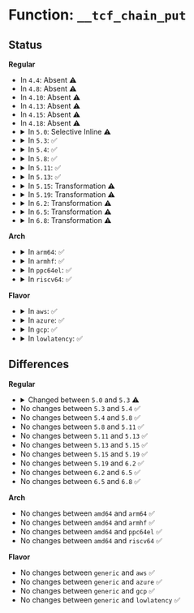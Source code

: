 # Function: <code>__tcf_chain_put</code>

## Status
<b>Regular</b>
<ul>
<li>
In <code>4.4</code>: Absent ⚠️
</li>
<li>
In <code>4.8</code>: Absent ⚠️
</li>
<li>
In <code>4.10</code>: Absent ⚠️
</li>
<li>
In <code>4.13</code>: Absent ⚠️
</li>
<li>
In <code>4.15</code>: Absent ⚠️
</li>
<li>
In <code>4.18</code>: Absent ⚠️
</li>
<li>
<details>
<summary>In <code>5.0</code>: Selective Inline ⚠️</summary>

```c
void __tcf_chain_put(struct tcf_chain *chain, bool by_act);
```

**Collision:** Unique Static

**Inline:** Selective

**Transformation:** False

**Instances:**

```
In net/sched/cls_api.c (ffffffff818fede0)
Location: net/sched/cls_api.c:323
Inline: True
Direct callers:
  - net/sched/cls_api.c:tc_ctl_chain
  - net/sched/cls_api.c:tc_ctl_chain
  - net/sched/cls_api.c:tc_ctl_chain
  - net/sched/cls_api.c:tc_ctl_chain
  - net/sched/cls_api.c:tc_ctl_chain
  - net/sched/cls_api.c:tc_get_tfilter
  - net/sched/cls_api.c:tc_del_tfilter
  - net/sched/cls_api.c:tc_new_tfilter
  - net/sched/cls_api.c:__tcf_block_put
  - net/sched/cls_api.c:__tcf_block_put
  - net/sched/cls_api.c:tcf_chain_flush
  - net/sched/cls_api.c:tcf_chain_put_by_act
```
**Symbols:**

```
ffffffff818fede0-ffffffff818feec3: __tcf_chain_put (STB_LOCAL)
```
</details>
</li>
<li>
<details>
<summary>In <code>5.3</code>: ✅</summary>

```c
void __tcf_chain_put(struct tcf_chain *chain, bool by_act, bool explicitly_created);
```

**Collision:** Unique Static

**Inline:** No

**Transformation:** False

**Instances:**

```
In net/sched/cls_api.c (ffffffff8195e820)
Location: net/sched/cls_api.c:466
Inline: False
Direct callers:
  - net/sched/cls_api.c:tc_ctl_chain
  - net/sched/cls_api.c:tc_ctl_chain
  - net/sched/cls_api.c:tc_ctl_chain
  - net/sched/cls_api.c:tc_ctl_chain
  - net/sched/cls_api.c:tc_dump_tfilter
  - net/sched/cls_api.c:tc_dump_tfilter
  - net/sched/cls_api.c:tc_get_tfilter
  - net/sched/cls_api.c:tc_del_tfilter
  - net/sched/cls_api.c:tc_del_tfilter
  - net/sched/cls_api.c:tc_new_tfilter
  - net/sched/cls_api.c:tcf_block_playback_offloads
  - net/sched/cls_api.c:tcf_block_playback_offloads
  - net/sched/cls_api.c:tcf_block_get_ext
  - net/sched/cls_api.c:tcf_chain_put_by_act
  - net/sched/cls_api.c:tcf_proto_destroy
```
**Symbols:**

```
ffffffff8195e820-ffffffff8195ea1c: __tcf_chain_put (STB_LOCAL)
```
</details>
</li>
<li>
<details>
<summary>In <code>5.4</code>: ✅</summary>

```c
void __tcf_chain_put(struct tcf_chain *chain, bool by_act, bool explicitly_created);
```

**Collision:** Unique Static

**Inline:** No

**Transformation:** False

**Instances:**

```
In net/sched/cls_api.c (ffffffff819950f0)
Location: net/sched/cls_api.c:518
Inline: False
Direct callers:
  - net/sched/cls_api.c:tc_ctl_chain
  - net/sched/cls_api.c:tc_ctl_chain
  - net/sched/cls_api.c:tc_ctl_chain
  - net/sched/cls_api.c:tc_ctl_chain
  - net/sched/cls_api.c:tc_dump_tfilter
  - net/sched/cls_api.c:tc_dump_tfilter
  - net/sched/cls_api.c:tc_get_tfilter
  - net/sched/cls_api.c:tc_del_tfilter
  - net/sched/cls_api.c:tc_new_tfilter
  - net/sched/cls_api.c:tcf_block_playback_offloads
  - net/sched/cls_api.c:tcf_block_playback_offloads
  - net/sched/cls_api.c:tcf_block_get_ext
  - net/sched/cls_api.c:tcf_chain_put_by_act
  - net/sched/cls_api.c:tcf_proto_destroy
```
**Symbols:**

```
ffffffff819950f0-ffffffff819952f2: __tcf_chain_put (STB_LOCAL)
```
</details>
</li>
<li>
<details>
<summary>In <code>5.8</code>: ✅</summary>

```c
void __tcf_chain_put(struct tcf_chain *chain, bool by_act, bool explicitly_created);
```

**Collision:** Unique Static

**Inline:** No

**Transformation:** False

**Instances:**

```
In net/sched/cls_api.c (ffffffff81a6de20)
Location: net/sched/cls_api.c:533
Inline: False
Direct callers:
  - net/sched/cls_api.c:tc_ctl_chain
  - net/sched/cls_api.c:tc_ctl_chain
  - net/sched/cls_api.c:tc_ctl_chain
  - net/sched/cls_api.c:tc_ctl_chain
  - net/sched/cls_api.c:tc_ctl_chain
  - net/sched/cls_api.c:tc_ctl_chain
  - net/sched/cls_api.c:tc_ctl_chain
  - net/sched/cls_api.c:tc_dump_tfilter
  - net/sched/cls_api.c:tc_dump_tfilter
  - net/sched/cls_api.c:tc_get_tfilter
  - net/sched/cls_api.c:tc_del_tfilter
  - net/sched/cls_api.c:tc_new_tfilter
  - net/sched/cls_api.c:tc_new_tfilter
  - net/sched/cls_api.c:tcf_block_playback_offloads
  - net/sched/cls_api.c:tcf_block_playback_offloads
  - net/sched/cls_api.c:__tcf_block_put
  - net/sched/cls_api.c:__tcf_block_put
  - net/sched/cls_api.c:tcf_chain0_head_change_cb_add
  - net/sched/cls_api.c:tcf_chain_put_by_act
  - net/sched/cls_api.c:tcf_proto_destroy
```
**Symbols:**

```
ffffffff81a6de20-ffffffff81a6e016: __tcf_chain_put (STB_LOCAL)
```
</details>
</li>
<li>
<details>
<summary>In <code>5.11</code>: ✅</summary>

```c
void __tcf_chain_put(struct tcf_chain *chain, bool by_act, bool explicitly_created);
```

**Collision:** Unique Static

**Inline:** No

**Transformation:** False

**Instances:**

```
In net/sched/cls_api.c (ffffffff81a767f0)
Location: net/sched/cls_api.c:533
Inline: False
Direct callers:
  - net/sched/cls_api.c:tc_ctl_chain
  - net/sched/cls_api.c:tc_ctl_chain
  - net/sched/cls_api.c:tc_ctl_chain
  - net/sched/cls_api.c:tc_ctl_chain
  - net/sched/cls_api.c:tc_ctl_chain
  - net/sched/cls_api.c:tc_ctl_chain
  - net/sched/cls_api.c:tc_ctl_chain
  - net/sched/cls_api.c:tc_dump_tfilter
  - net/sched/cls_api.c:tc_dump_tfilter
  - net/sched/cls_api.c:tc_get_tfilter
  - net/sched/cls_api.c:tc_del_tfilter
  - net/sched/cls_api.c:tc_new_tfilter
  - net/sched/cls_api.c:tc_new_tfilter
  - net/sched/cls_api.c:tcf_block_playback_offloads
  - net/sched/cls_api.c:tcf_block_playback_offloads
  - net/sched/cls_api.c:__tcf_block_put
  - net/sched/cls_api.c:__tcf_block_put
  - net/sched/cls_api.c:tcf_chain0_head_change_cb_add
  - net/sched/cls_api.c:tcf_chain_put_by_act
  - net/sched/cls_api.c:tcf_proto_destroy
```
**Symbols:**

```
ffffffff81a767f0-ffffffff81a769e6: __tcf_chain_put (STB_LOCAL)
```
</details>
</li>
<li>
<details>
<summary>In <code>5.13</code>: ✅</summary>

```c
void __tcf_chain_put(struct tcf_chain *chain, bool by_act, bool explicitly_created);
```

**Collision:** Unique Static

**Inline:** No

**Transformation:** False

**Instances:**

```
In net/sched/cls_api.c (ffffffff81a5e6f0)
Location: net/sched/cls_api.c:533
Inline: False
Direct callers:
  - net/sched/cls_api.c:tc_ctl_chain
  - net/sched/cls_api.c:tc_ctl_chain
  - net/sched/cls_api.c:tc_ctl_chain
  - net/sched/cls_api.c:tc_dump_tfilter
  - net/sched/cls_api.c:tc_dump_tfilter
  - net/sched/cls_api.c:tc_get_tfilter
  - net/sched/cls_api.c:tc_del_tfilter
  - net/sched/cls_api.c:tc_new_tfilter
  - net/sched/cls_api.c:tc_new_tfilter
  - net/sched/cls_api.c:tc_new_tfilter
  - net/sched/cls_api.c:tcf_block_playback_offloads
  - net/sched/cls_api.c:tcf_block_playback_offloads
  - net/sched/cls_api.c:tcf_block_get_ext
  - net/sched/cls_api.c:__tcf_block_put
  - net/sched/cls_api.c:__tcf_block_put
  - net/sched/cls_api.c:tcf_chain_put_by_act
  - net/sched/cls_api.c:tcf_proto_destroy
```
**Symbols:**

```
ffffffff81a5e6f0-ffffffff81a5e8e2: __tcf_chain_put (STB_LOCAL)
```
</details>
</li>
<li>
<details>
<summary>In <code>5.15</code>: Transformation ⚠️</summary>

```c
void __tcf_chain_put(struct tcf_chain *chain, bool by_act, bool explicitly_created);
```

**Collision:** Unique Static

**Inline:** No

**Transformation:** True

**Instances:**

```
In net/sched/cls_api.c (0)
Location: net/sched/cls_api.c:533
Inline: False
Direct callers:
  - net/sched/cls_api.c:tc_ctl_chain
  - net/sched/cls_api.c:tc_ctl_chain
  - net/sched/cls_api.c:tc_ctl_chain
  - net/sched/cls_api.c:tc_dump_tfilter
  - net/sched/cls_api.c:tc_dump_tfilter
  - net/sched/cls_api.c:tc_get_tfilter
  - net/sched/cls_api.c:tc_del_tfilter
  - net/sched/cls_api.c:tc_new_tfilter
  - net/sched/cls_api.c:tcf_block_playback_offloads
  - net/sched/cls_api.c:tcf_block_playback_offloads
  - net/sched/cls_api.c:tcf_block_get_ext
  - net/sched/cls_api.c:__tcf_block_put
  - net/sched/cls_api.c:__tcf_block_put
  - net/sched/cls_api.c:tcf_chain_put_by_act
  - net/sched/cls_api.c:tcf_proto_destroy
```
**Symbols:**

```
ffffffff81b178c0-ffffffff81b17ac0: __tcf_chain_put (STB_LOCAL)
ffffffff81d3913f-ffffffff81d39154: __tcf_chain_put.cold (STB_LOCAL)
```
</details>
</li>
<li>
<details>
<summary>In <code>5.19</code>: Transformation ⚠️</summary>

```c
void __tcf_chain_put(struct tcf_chain *chain, bool by_act, bool explicitly_created);
```

**Collision:** Unique Static

**Inline:** No

**Transformation:** True

**Instances:**

```
In net/sched/cls_api.c (0)
Location: net/sched/cls_api.c:550
Inline: False
Direct callers:
  - net/sched/cls_api.c:tc_ctl_chain
  - net/sched/cls_api.c:tc_ctl_chain
  - net/sched/cls_api.c:tc_ctl_chain
  - net/sched/cls_api.c:tc_dump_tfilter
  - net/sched/cls_api.c:tc_dump_tfilter
  - net/sched/cls_api.c:tc_get_tfilter
  - net/sched/cls_api.c:tc_del_tfilter
  - net/sched/cls_api.c:tc_new_tfilter
  - net/sched/cls_api.c:tcf_block_playback_offloads
  - net/sched/cls_api.c:tcf_block_playback_offloads
  - net/sched/cls_api.c:tcf_block_get_ext
  - net/sched/cls_api.c:__tcf_block_put
  - net/sched/cls_api.c:__tcf_block_put
  - net/sched/cls_api.c:tcf_chain_put_by_act
  - net/sched/cls_api.c:tcf_proto_destroy
```
**Symbols:**

```
ffffffff81c9f710-ffffffff81c9f91d: __tcf_chain_put (STB_LOCAL)
ffffffff81f0597e-ffffffff81f05993: __tcf_chain_put.cold (STB_LOCAL)
```
</details>
</li>
<li>
<details>
<summary>In <code>6.2</code>: Transformation ⚠️</summary>

```c
void __tcf_chain_put(struct tcf_chain *chain, bool by_act, bool explicitly_created);
```

**Collision:** Unique Static

**Inline:** No

**Transformation:** True

**Instances:**

```
In net/sched/cls_api.c (0)
Location: net/sched/cls_api.c:552
Inline: False
Direct callers:
  - net/sched/cls_api.c:tc_ctl_chain
  - net/sched/cls_api.c:tc_ctl_chain
  - net/sched/cls_api.c:tc_ctl_chain
  - net/sched/cls_api.c:tc_dump_tfilter
  - net/sched/cls_api.c:tc_dump_tfilter
  - net/sched/cls_api.c:tc_get_tfilter
  - net/sched/cls_api.c:tc_del_tfilter
  - net/sched/cls_api.c:tc_new_tfilter
  - net/sched/cls_api.c:tcf_block_playback_offloads
  - net/sched/cls_api.c:tcf_block_playback_offloads
  - net/sched/cls_api.c:tcf_block_get_ext
  - net/sched/cls_api.c:__tcf_block_put
  - net/sched/cls_api.c:__tcf_block_put
  - net/sched/cls_api.c:tcf_chain_put_by_act
  - net/sched/cls_api.c:tcf_proto_destroy
```
**Symbols:**

```
ffffffff81e5b990-ffffffff81e5bb9d: __tcf_chain_put (STB_LOCAL)
ffffffff820ad788-ffffffff820ad79d: __tcf_chain_put.cold (STB_LOCAL)
```
</details>
</li>
<li>
<details>
<summary>In <code>6.5</code>: Transformation ⚠️</summary>

```c
void __tcf_chain_put(struct tcf_chain *chain, bool by_act, bool explicitly_created);
```

**Collision:** Unique Static

**Inline:** No

**Transformation:** True

**Instances:**

```
In net/sched/cls_api.c (0)
Location: net/sched/cls_api.c:655
Inline: False
Direct callers:
  - net/sched/cls_api.c:tc_ctl_chain
  - net/sched/cls_api.c:tc_ctl_chain
  - net/sched/cls_api.c:tc_ctl_chain
  - net/sched/cls_api.c:tc_dump_tfilter
  - net/sched/cls_api.c:tc_dump_tfilter
  - net/sched/cls_api.c:tc_get_tfilter
  - net/sched/cls_api.c:tc_del_tfilter
  - net/sched/cls_api.c:tc_new_tfilter
  - net/sched/cls_api.c:tcf_block_playback_offloads
  - net/sched/cls_api.c:tcf_block_playback_offloads
  - net/sched/cls_api.c:tcf_block_get_ext
  - net/sched/cls_api.c:__tcf_block_put
  - net/sched/cls_api.c:__tcf_block_put
  - net/sched/cls_api.c:tcf_chain_put_by_act
  - net/sched/cls_api.c:tcf_proto_destroy
```
**Symbols:**

```
ffffffff81eb80b0-ffffffff81eb8395: __tcf_chain_put (STB_LOCAL)
ffffffff8212e953-ffffffff8212e995: __tcf_chain_put.cold (STB_LOCAL)
```
</details>
</li>
<li>
<details>
<summary>In <code>6.8</code>: Transformation ⚠️</summary>

```c
void __tcf_chain_put(struct tcf_chain *chain, bool by_act, bool explicitly_created);
```

**Collision:** Unique Static

**Inline:** No

**Transformation:** True

**Instances:**

```
In net/sched/cls_api.c (0)
Location: net/sched/cls_api.c:656
Inline: False
Direct callers:
  - net/sched/cls_api.c:tc_ctl_chain
  - net/sched/cls_api.c:tc_ctl_chain
  - net/sched/cls_api.c:tc_ctl_chain
  - net/sched/cls_api.c:tc_dump_tfilter
  - net/sched/cls_api.c:tc_dump_tfilter
  - net/sched/cls_api.c:tc_get_tfilter
  - net/sched/cls_api.c:tc_del_tfilter
  - net/sched/cls_api.c:tc_new_tfilter
  - net/sched/cls_api.c:tcf_block_playback_offloads
  - net/sched/cls_api.c:tcf_block_playback_offloads
  - net/sched/cls_api.c:tcf_block_get_ext
  - net/sched/cls_api.c:__tcf_block_put
  - net/sched/cls_api.c:__tcf_block_put
  - net/sched/cls_api.c:tcf_chain_put_by_act
  - net/sched/cls_api.c:tcf_proto_destroy
```
**Symbols:**

```
ffffffff81f7b110-ffffffff81f7b462: __tcf_chain_put (STB_LOCAL)
ffffffff822106f1-ffffffff82210739: __tcf_chain_put.cold (STB_LOCAL)
```
</details>
</li>
</ul>
<b>Arch</b>
<ul>
<li>
<details>
<summary>In <code>arm64</code>: ✅</summary>

```c
void __tcf_chain_put(struct tcf_chain *chain, bool by_act, bool explicitly_created);
```

**Collision:** Unique Static

**Inline:** No

**Transformation:** False

**Instances:**

```
In net/sched/cls_api.c (ffff800010c41ce0)
Location: net/sched/cls_api.c:518
Inline: False
Direct callers:
  - net/sched/cls_api.c:tc_ctl_chain
  - net/sched/cls_api.c:tc_ctl_chain
  - net/sched/cls_api.c:tc_ctl_chain
  - net/sched/cls_api.c:tc_ctl_chain
  - net/sched/cls_api.c:tc_dump_tfilter
  - net/sched/cls_api.c:tc_dump_tfilter
  - net/sched/cls_api.c:tc_get_tfilter
  - net/sched/cls_api.c:tc_del_tfilter
  - net/sched/cls_api.c:tc_new_tfilter
  - net/sched/cls_api.c:tcf_block_playback_offloads
  - net/sched/cls_api.c:tcf_block_playback_offloads
  - net/sched/cls_api.c:tcf_block_get_ext
  - net/sched/cls_api.c:tcf_chain_put_by_act
  - net/sched/cls_api.c:tcf_proto_destroy
```
**Symbols:**

```
ffff800010c41ce0-ffff800010c41ebc: __tcf_chain_put (STB_LOCAL)
```
</details>
</li>
<li>
<details>
<summary>In <code>armhf</code>: ✅</summary>

```c
void __tcf_chain_put(struct tcf_chain *chain, bool by_act, bool explicitly_created);
```

**Collision:** Unique Static

**Inline:** No

**Transformation:** False

**Instances:**

```
In net/sched/cls_api.c (c0d53aa8)
Location: net/sched/cls_api.c:518
Inline: False
Direct callers:
  - net/sched/cls_api.c:tc_ctl_chain
  - net/sched/cls_api.c:tc_ctl_chain
  - net/sched/cls_api.c:tc_ctl_chain
  - net/sched/cls_api.c:tc_ctl_chain
  - net/sched/cls_api.c:tc_dump_tfilter
  - net/sched/cls_api.c:tc_dump_tfilter
  - net/sched/cls_api.c:tc_get_tfilter
  - net/sched/cls_api.c:tc_del_tfilter
  - net/sched/cls_api.c:tc_new_tfilter
  - net/sched/cls_api.c:tcf_block_playback_offloads
  - net/sched/cls_api.c:tcf_block_playback_offloads
  - net/sched/cls_api.c:tcf_block_get_ext
  - net/sched/cls_api.c:tcf_chain_put_by_act
  - net/sched/cls_api.c:tcf_proto_destroy
```
**Symbols:**

```
c0d53aa8-c0d53c8c: __tcf_chain_put (STB_LOCAL)
```
</details>
</li>
<li>
<details>
<summary>In <code>ppc64el</code>: ✅</summary>

```c
void __tcf_chain_put(struct tcf_chain *chain, bool by_act, bool explicitly_created);
```

**Collision:** Unique Static

**Inline:** No

**Transformation:** False

**Instances:**

```
In net/sched/cls_api.c (c000000000d3db00)
Location: net/sched/cls_api.c:518
Inline: False
Direct callers:
  - net/sched/cls_api.c:tc_ctl_chain
  - net/sched/cls_api.c:tc_ctl_chain
  - net/sched/cls_api.c:tc_ctl_chain
  - net/sched/cls_api.c:tc_ctl_chain
  - net/sched/cls_api.c:tc_dump_tfilter
  - net/sched/cls_api.c:tc_dump_tfilter
  - net/sched/cls_api.c:tc_get_tfilter
  - net/sched/cls_api.c:tc_get_tfilter
  - net/sched/cls_api.c:tc_del_tfilter
  - net/sched/cls_api.c:tc_new_tfilter
  - net/sched/cls_api.c:tc_new_tfilter
  - net/sched/cls_api.c:tc_new_tfilter
  - net/sched/cls_api.c:tc_new_tfilter
  - net/sched/cls_api.c:tc_new_tfilter
  - net/sched/cls_api.c:tc_new_tfilter
  - net/sched/cls_api.c:tcf_block_playback_offloads
  - net/sched/cls_api.c:tcf_block_playback_offloads
  - net/sched/cls_api.c:tcf_block_get_ext
  - net/sched/cls_api.c:tcf_chain_put_by_act
  - net/sched/cls_api.c:tcf_proto_destroy
```
**Symbols:**

```
c000000000d3db00-c000000000d3de40: __tcf_chain_put (STB_LOCAL)
```
</details>
</li>
<li>
<details>
<summary>In <code>riscv64</code>: ✅</summary>

```c
void __tcf_chain_put(struct tcf_chain *chain, bool by_act, bool explicitly_created);
```

**Collision:** Unique Static

**Inline:** No

**Transformation:** False

**Instances:**

```
In net/sched/cls_api.c (ffffffe0007b15a6)
Location: net/sched/cls_api.c:518
Inline: False
Direct callers:
  - net/sched/cls_api.c:tc_ctl_chain
  - net/sched/cls_api.c:tc_ctl_chain
  - net/sched/cls_api.c:tc_ctl_chain
  - net/sched/cls_api.c:tc_ctl_chain
  - net/sched/cls_api.c:tc_dump_tfilter
  - net/sched/cls_api.c:tc_dump_tfilter
  - net/sched/cls_api.c:tc_get_tfilter
  - net/sched/cls_api.c:tc_del_tfilter
  - net/sched/cls_api.c:tc_new_tfilter
  - net/sched/cls_api.c:tc_new_tfilter
  - net/sched/cls_api.c:tc_new_tfilter
  - net/sched/cls_api.c:tc_new_tfilter
  - net/sched/cls_api.c:tcf_block_playback_offloads
  - net/sched/cls_api.c:tcf_block_playback_offloads
  - net/sched/cls_api.c:tcf_block_get_ext
  - net/sched/cls_api.c:tcf_chain_put_by_act
  - net/sched/cls_api.c:tcf_proto_destroy
```
**Symbols:**

```
ffffffe0007b15a6-ffffffe0007b172a: __tcf_chain_put (STB_LOCAL)
```
</details>
</li>
</ul>
<b>Flavor</b>
<ul>
<li>
<details>
<summary>In <code>aws</code>: ✅</summary>

```c
void __tcf_chain_put(struct tcf_chain *chain, bool by_act, bool explicitly_created);
```

**Collision:** Unique Static

**Inline:** No

**Transformation:** False

**Instances:**

```
In net/sched/cls_api.c (ffffffff81934f60)
Location: net/sched/cls_api.c:518
Inline: False
Direct callers:
  - net/sched/cls_api.c:tc_ctl_chain
  - net/sched/cls_api.c:tc_ctl_chain
  - net/sched/cls_api.c:tc_ctl_chain
  - net/sched/cls_api.c:tc_ctl_chain
  - net/sched/cls_api.c:tc_dump_tfilter
  - net/sched/cls_api.c:tc_dump_tfilter
  - net/sched/cls_api.c:tc_get_tfilter
  - net/sched/cls_api.c:tc_del_tfilter
  - net/sched/cls_api.c:tc_new_tfilter
  - net/sched/cls_api.c:tcf_block_playback_offloads
  - net/sched/cls_api.c:tcf_block_playback_offloads
  - net/sched/cls_api.c:tcf_block_get_ext
  - net/sched/cls_api.c:tcf_chain_put_by_act
  - net/sched/cls_api.c:tcf_proto_destroy
```
**Symbols:**

```
ffffffff81934f60-ffffffff81935162: __tcf_chain_put (STB_LOCAL)
```
</details>
</li>
<li>
<details>
<summary>In <code>azure</code>: ✅</summary>

```c
void __tcf_chain_put(struct tcf_chain *chain, bool by_act, bool explicitly_created);
```

**Collision:** Unique Static

**Inline:** No

**Transformation:** False

**Instances:**

```
In net/sched/cls_api.c (ffffffff818eea60)
Location: net/sched/cls_api.c:518
Inline: False
Direct callers:
  - net/sched/cls_api.c:tc_ctl_chain
  - net/sched/cls_api.c:tc_ctl_chain
  - net/sched/cls_api.c:tc_ctl_chain
  - net/sched/cls_api.c:tc_ctl_chain
  - net/sched/cls_api.c:tc_dump_tfilter
  - net/sched/cls_api.c:tc_dump_tfilter
  - net/sched/cls_api.c:tc_get_tfilter
  - net/sched/cls_api.c:tc_del_tfilter
  - net/sched/cls_api.c:tc_new_tfilter
  - net/sched/cls_api.c:tcf_block_playback_offloads
  - net/sched/cls_api.c:tcf_block_playback_offloads
  - net/sched/cls_api.c:tcf_block_get_ext
  - net/sched/cls_api.c:tcf_chain_put_by_act
  - net/sched/cls_api.c:tcf_proto_destroy
```
**Symbols:**

```
ffffffff818eea60-ffffffff818eec62: __tcf_chain_put (STB_LOCAL)
```
</details>
</li>
<li>
<details>
<summary>In <code>gcp</code>: ✅</summary>

```c
void __tcf_chain_put(struct tcf_chain *chain, bool by_act, bool explicitly_created);
```

**Collision:** Unique Static

**Inline:** No

**Transformation:** False

**Instances:**

```
In net/sched/cls_api.c (ffffffff819860f0)
Location: net/sched/cls_api.c:518
Inline: False
Direct callers:
  - net/sched/cls_api.c:tc_ctl_chain
  - net/sched/cls_api.c:tc_ctl_chain
  - net/sched/cls_api.c:tc_ctl_chain
  - net/sched/cls_api.c:tc_ctl_chain
  - net/sched/cls_api.c:tc_dump_tfilter
  - net/sched/cls_api.c:tc_dump_tfilter
  - net/sched/cls_api.c:tc_get_tfilter
  - net/sched/cls_api.c:tc_del_tfilter
  - net/sched/cls_api.c:tc_new_tfilter
  - net/sched/cls_api.c:tcf_block_playback_offloads
  - net/sched/cls_api.c:tcf_block_playback_offloads
  - net/sched/cls_api.c:tcf_block_get_ext
  - net/sched/cls_api.c:tcf_chain_put_by_act
  - net/sched/cls_api.c:tcf_proto_destroy
```
**Symbols:**

```
ffffffff819860f0-ffffffff819862f2: __tcf_chain_put (STB_LOCAL)
```
</details>
</li>
<li>
<details>
<summary>In <code>lowlatency</code>: ✅</summary>

```c
void __tcf_chain_put(struct tcf_chain *chain, bool by_act, bool explicitly_created);
```

**Collision:** Unique Static

**Inline:** No

**Transformation:** False

**Instances:**

```
In net/sched/cls_api.c (ffffffff819a90f0)
Location: net/sched/cls_api.c:518
Inline: False
Direct callers:
  - net/sched/cls_api.c:tc_ctl_chain
  - net/sched/cls_api.c:tc_ctl_chain
  - net/sched/cls_api.c:tc_ctl_chain
  - net/sched/cls_api.c:tc_ctl_chain
  - net/sched/cls_api.c:tc_dump_tfilter
  - net/sched/cls_api.c:tc_dump_tfilter
  - net/sched/cls_api.c:tc_get_tfilter
  - net/sched/cls_api.c:tc_del_tfilter
  - net/sched/cls_api.c:tc_new_tfilter
  - net/sched/cls_api.c:tcf_block_playback_offloads
  - net/sched/cls_api.c:tcf_block_playback_offloads
  - net/sched/cls_api.c:tcf_block_get_ext
  - net/sched/cls_api.c:tcf_chain_put_by_act
  - net/sched/cls_api.c:tcf_proto_destroy
```
**Symbols:**

```
ffffffff819a90f0-ffffffff819a92f2: __tcf_chain_put (STB_LOCAL)
```
</details>
</li>
</ul>

## Differences
<b>Regular</b>
<ul>
<li>
<details>
<summary>Changed between <code>5.0</code> and <code>5.3</code> ⚠️</summary>
<ul>
<li>
<b>Param added. </b>
<code>bool explicitly_created</code>
</li>
</ul>
</details>
</li>
<li>
No changes between <code>5.3</code> and <code>5.4</code> ✅
</li>
<li>
No changes between <code>5.4</code> and <code>5.8</code> ✅
</li>
<li>
No changes between <code>5.8</code> and <code>5.11</code> ✅
</li>
<li>
No changes between <code>5.11</code> and <code>5.13</code> ✅
</li>
<li>
No changes between <code>5.13</code> and <code>5.15</code> ✅
</li>
<li>
No changes between <code>5.15</code> and <code>5.19</code> ✅
</li>
<li>
No changes between <code>5.19</code> and <code>6.2</code> ✅
</li>
<li>
No changes between <code>6.2</code> and <code>6.5</code> ✅
</li>
<li>
No changes between <code>6.5</code> and <code>6.8</code> ✅
</li>
</ul>
<b>Arch</b>
<ul>
<li>
No changes between <code>amd64</code> and <code>arm64</code> ✅
</li>
<li>
No changes between <code>amd64</code> and <code>armhf</code> ✅
</li>
<li>
No changes between <code>amd64</code> and <code>ppc64el</code> ✅
</li>
<li>
No changes between <code>amd64</code> and <code>riscv64</code> ✅
</li>
</ul>
<b>Flavor</b>
<ul>
<li>
No changes between <code>generic</code> and <code>aws</code> ✅
</li>
<li>
No changes between <code>generic</code> and <code>azure</code> ✅
</li>
<li>
No changes between <code>generic</code> and <code>gcp</code> ✅
</li>
<li>
No changes between <code>generic</code> and <code>lowlatency</code> ✅
</li>
</ul>
